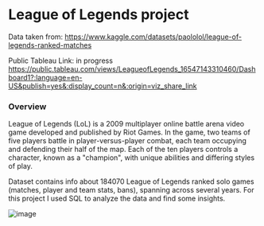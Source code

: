 # League of Legends project


Data taken from: https://www.kaggle.com/datasets/paololol/league-of-legends-ranked-matches

Public Tableau Link: in progress https://public.tableau.com/views/LeagueofLegends_16547143310460/Dashboard1?:language=en-US&publish=yes&:display_count=n&:origin=viz_share_link


### Overview

League of Legends (LoL) is a 2009 multiplayer online battle arena video game developed and published by Riot Games. In the game, two teams of five players battle in player-versus-player combat, each team occupying and defending their half of the map. Each of the ten players controls a character, known as a "champion", with unique abilities and differing styles of play.

Dataset contains info about 184070 League of Legends ranked solo games (matches, player and team stats, bans), spanning across several years. For this project I used SQL to analyze the data and find some insights.

![image](https://user-images.githubusercontent.com/99446425/172064059-732880ba-46ea-4b3e-bb10-4206b7d86837.png)
